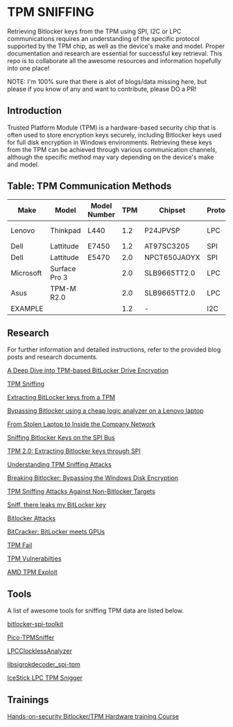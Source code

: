 # TPM SNIFFING

Retrieving Bitlocker keys from the TPM using SPI, I2C or LPC communications requires an understanding of the specific protocol supported by the TPM chip, as well as the device's make and model. Proper documentation and research are essential for successful key retrieval. This repo is to collaborate all the awesome resources and information hopefully into one place!

NOTE: I'm 100% sure that there is alot of blogs/data missing here, but please if you know of any and want to contribute, please DO a PR!

## Introduction

Trusted Platform Module (TPM) is a hardware-based security chip that is often used to store encryption keys securely, including Bitlocker keys used for full disk encryption in Windows environments. Retrieving these keys from the TPM can be achieved through various communication channels, although the specific method may vary depending on the device's make and model.

## Table: TPM Communication Methods

| Make       | Model           | Model Number | TPM       | Chipset  | Protocol | Location   | Debug Headers | Blog/Research   | Extractable |
|------------|-----------------|--------------|-----------|----------|----------|------------|---------------|-----------------|-------------|
| Lenovo     | Thinkpad        | L440         | 1.2       | P24JPVSP | LPC      | Under Keyboard | Yes       | [Blog](https://blog.scrt.ch/2021/11/15/tpm-sniffing/)               | Yes         |
| Dell       | Lattitude       | E7450        | 1.2       | AT97SC3205 | SPI    | Motherboard| No           | [@SecurityJon](https://twitter.com/SecurityJon/status/1445020885472235524)               | Yes         |
| Dell       | Lattitude       | E5470        | 2.0       | NPCT650JAOYX | SPI  | Motherboard| Yes           | [Blog](https://labs.withsecure.com/publications/sniff-there-leaks-my-bitlocker-key)               | Yes         |
| Microsoft  | Surface Pro 3   |              | 2.0       | SLB9665TT2.0        | LPC      | Under Battery  | No        | [Blog](https://pulsesecurity.co.nz/articles/TPM-sniffing)               | Yes         |
| Asus       | TPM-M R2.0      |              | 2.0       | SLB9665TT2.0        | LPC      | -              | Yes       | [Video](https://www.youtube.com/watch?v=-Fj3SeZww3M)      | Yes     |
| EXAMPLE    |                 |              | 1.2       | -        | I2C      | -          |               | -               | Yes         |

## Research

For further information and detailed instructions, refer to the provided blog posts and research documents.

[A Deep Dive into TPM-based BitLocker Drive Encryption](https://blog.scrt.ch/2023/09/15/a-deep-dive-into-tpm-based-bitlocker-drive-encryption/)

[TPM Sniffing](https://blog.scrt.ch/2021/11/15/tpm-sniffing/)

[Extracting BitLocker keys from a TPM](https://pulsesecurity.co.nz/articles/TPM-sniffing)

[Bypassing Bitlocker using a cheap logic analyzer on a Lenovo laptop](https://www.errno.fr/BypassingBitlocker.html)

[From Stolen Laptop to Inside the Company Network](https://dolosgroup.io/blog/2021/7/9/from-stolen-laptop-to-inside-the-company-network)

[Sniffing Bitlocker Keys on the SPI Bus](https://www.cryptic.red/post/sniffing-tpm-keys-on-the-spi-bus)

[TPM 2.0: Extracting Bitlocker keys through SPI](https://lucasteske.dev/2024/01/tpm2-bitlocker-keys)

[Understanding TPM Sniffing Attacks](https://trmm.net/tpm-sniffing/)

[Breaking Bitlocker: Bypassing the Windows Disk Encryption](https://www.youtube.com/watch?v=wTl4vEednkQ)

[TPM Sniffing Attacks Against Non-Bitlocker Targets](https://www.secura.com/blog/tpm-sniffing-attacks-against-non-bitlocker-targets)

[Sniff, there leaks my BitLocker key](https://labs.withsecure.com/publications/sniff-there-leaks-my-bitlocker-key)

[Bitlocker Attacks](https://github.com/Wack0/bitlocker-attacks)

[BitCracker: BitLocker meets GPUs](https://arxiv.org/abs/1901.01337)

[TPM Fail](https://tpm.fail/)

[TPM Vulnerabilties](https://www.bleepingcomputer.com/news/security/new-tpm-20-flaws-could-let-hackers-steal-cryptographic-keys/)

[AMD TPM Exploit](https://www.tomshardware.com/news/amd-tpm-hacked-faultpm)

## Tools

A list of awesome tools for sniffing TPM data are listed below.

[bitlocker-spi-toolkit](https://github.com/WithSecureLabs/bitlocker-spi-toolkit)

[Pico-TPMSniffer](https://github.com/stacksmashing/pico-tpmsniffer)

[LPCClocklessAnalyzer](https://github.com/stacksmashing/LPCClocklessAnalyzer)

[libsigrokdecoder_spi-tpm](https://github.com/ghecko/libsigrokdecoder_spi-tpm)

[IceStick LPC TPM Snigger](https://github.com/SySS-Research/icestick-lpc-tpm-sniffer)


## Trainings

[Hands-on-security Bitlocker/TPM Hardware training Course](https://hands-on-security.com/#trainings)



